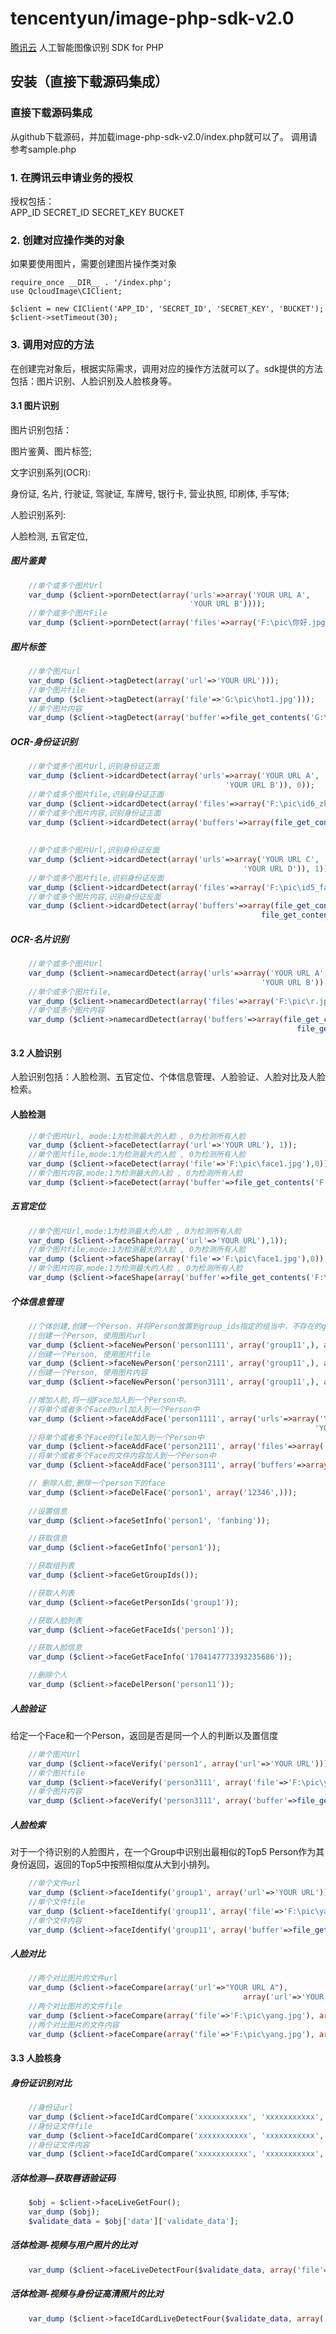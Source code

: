 # tencentyun/image-php-sdk-v2.0
[腾讯云](https://cloud.tencent.com) 人工智能图像识别 SDK for PHP

## 安装（直接下载源码集成）

### 直接下载源码集成
从github下载源码，并加载image-php-sdk-v2.0/index.php就可以了。
调用请参考sample.php

### 1. 在腾讯云申请业务的授权
授权包括：
​		
	APP_ID 
	SECRET_ID
	SECRET_KEY
	BUCKET

### 2. 创建对应操作类的对象
如果要使用图片，需要创建图片操作类对象

	require_once __DIR__ . '/index.php';
	use QcloudImage\CIClient;
	
	$client = new CIClient('APP_ID', 'SECRET_ID', 'SECRET_KEY', 'BUCKET');
	$client->setTimeout(30);

### 3. 调用对应的方法
在创建完对象后，根据实际需求，调用对应的操作方法就可以了。sdk提供的方法包括：图片识别、人脸识别及人脸核身等。

#### 3.1 图片识别

图片识别包括：

图片鉴黄、图片标签;



文字识别系列(OCR):

身份证, 名片, 行驶证, 驾驶证, 车牌号, 银行卡, 营业执照, 印刷体, 手写体;



人脸识别系列:

人脸检测, 五官定位, 

##### 图片鉴黄

```php
	//单个或多个图片Url
	var_dump ($client->pornDetect(array('urls'=>array('YOUR URL A',
										'YOUR URL B'))));
	//单个或多个图片File
	var_dump ($client->pornDetect(array('files'=>array('F:\pic\你好.jpg','G:\pic\test2.jpg'))));
```

##### 图片标签

```php
	//单个图片url
	var_dump ($client->tagDetect(array('url'=>'YOUR URL')));
	//单个图片file
	var_dump ($client->tagDetect(array('file'=>'G:\pic\hot1.jpg')));
	//单个图片内容
	var_dump ($client->tagDetect(array('buffer'=>file_get_contents('G:\pic\hot1.jpg'))));
```

##### OCR-身份证识别

```php
	//单个或多个图片Url,识别身份证正面
	var_dump ($client->idcardDetect(array('urls'=>array('YOUR URL A', 
												'YOUR URL B')), 0));
	//单个或多个图片file,识别身份证正面
	var_dump ($client->idcardDetect(array('files'=>array('F:\pic\id6_zheng.jpg', 'F:\pic\id2_zheng.jpg')), 0));
	//单个或多个图片内容,识别身份证正面
	var_dump ($client->idcardDetect(array('buffers'=>array(file_get_contents('F:\pic\id6_zheng.jpg'), 
																		file_get_contents('F:\pic\id2_zheng.jpg'))), 0));
	
	//单个或多个图片Url,识别身份证反面
	var_dump ($client->idcardDetect(array('urls'=>array('YOUR URL C', 
													'YOUR URL D')), 1));
	//单个或多个图片file,识别身份证反面
	var_dump ($client->idcardDetect(array('files'=>array('F:\pic\id5_fan.jpg', 'F:\pic\id7_fan.png')), 1));
	//单个或多个图片内容,识别身份证反面
	var_dump ($client->idcardDetect(array('buffers'=>array(file_get_contents('F:\pic\id5_fan.jpg'), 
														file_get_contents('F:\pic\id7_fan.jpg'))), 1));
```

##### OCR-名片识别	
```php
	//单个或多个图片Url
	var_dump ($client->namecardDetect(array('urls'=>array('YOUR URL A',
														'YOUR URL B')), 0));
	//单个或多个图片file,
	var_dump ($client->namecardDetect(array('files'=>array('F:\pic\r.jpg', 'F:\pic\name2.jpg')), 1));
	//单个或多个图片内容
	var_dump ($client->namecardDetect(array('buffers'=>array(file_get_contents('F:\pic\name1.jpg'), 
																file_get_contents('F:\pic\name2.jpg'))), 0));
```

#### 3.2 人脸识别
人脸识别包括：人脸检测、五官定位、个体信息管理、人脸验证、人脸对比及人脸检索。

#### 人脸检测

```php
	//单个图片Url, mode:1为检测最大的人脸 , 0为检测所有人脸
	var_dump ($client->faceDetect(array('url'=>'YOUR URL'), 1));
	//单个图片file,mode:1为检测最大的人脸 , 0为检测所有人脸
	var_dump ($client->faceDetect(array('file'=>'F:\pic\face1.jpg'),0));
	//单个图片内容,mode:1为检测最大的人脸 , 0为检测所有人脸
	var_dump ($client->faceDetect(array('buffer'=>file_get_contents('F:\pic\face1.jpg')), 1));
```

##### 五官定位

```php
	//单个图片Url,mode:1为检测最大的人脸 , 0为检测所有人脸
	var_dump ($client->faceShape(array('url'=>'YOUR URL'),1));
	//单个图片file,mode:1为检测最大的人脸 , 0为检测所有人脸
	var_dump ($client->faceShape(array('file'=>'F:\pic\face1.jpg'),0));
	//单个图片内容,mode:1为检测最大的人脸 , 0为检测所有人脸
	var_dump ($client->faceShape(array('buffer'=>file_get_contents('F:\pic\face1.jpg')), 1));
```

##### 个体信息管理
```php
    //个体创建,创建一个Person，并将Person放置到group_ids指定的组当中，不存在的group_id会自动创建。
	//创建一个Person, 使用图片url
	var_dump ($client->faceNewPerson('person1111', array('group11',), array('url'=>'YOUR URL'), 'xiaoxin'));
	//创建一个Person, 使用图片file
	var_dump ($client->faceNewPerson('person2111', array('group11',), array('file'=>'F:\pic\hot1.jpg')));
	//创建一个Person, 使用图片内容
	var_dump ($client->faceNewPerson('person3111', array('group11',), array('buffer'=>file_get_contents('F:\pic\zhao1.jpg'))));

	//增加人脸,将一组Face加入到一个Person中。
	//将单个或者多个Face的url加入到一个Person中
	var_dump ($client->faceAddFace('person1111', array('urls'=>array('YOUR URL A',
																	'YOUR URL B'))));
	//将单个或者多个Face的file加入到一个Person中
	var_dump ($client->faceAddFace('person2111', array('files'=>array('F:\pic\yang.jpg','F:\pic\yang2.jpg'))));
	//将单个或者多个Face的文件内容加入到一个Person中
	var_dump ($client->faceAddFace('person3111', array('buffers'=>array(file_get_contents('F:\pic\yang.jpg'),file_get_contents('F:\pic\yang2.jpg')))));

	// 删除人脸,删除一个person下的face
	var_dump ($client->faceDelFace('person1', array('12346',)));
	
	//设置信息
	var_dump ($client->faceSetInfo('person1', 'fanbing'));

	//获取信息
	var_dump ($client->faceGetInfo('person1'));

	//获取组列表
	var_dump ($client->faceGetGroupIds());

	//获取人列表
	var_dump ($client->faceGetPersonIds('group1'));

	//获取人脸列表
	var_dump ($client->faceGetFaceIds('person1'));

	//获取人脸信息
	var_dump ($client->faceGetFaceInfo('1704147773393235686'));

	//删除个人
	var_dump ($client->faceDelPerson('person11'));
```

##### 人脸验证
给定一个Face和一个Person，返回是否是同一个人的判断以及置信度

```php
	//单个图片Url
	var_dump ($client->faceVerify('person1', array('url'=>'YOUR URL')));
	//单个图片file
	var_dump ($client->faceVerify('person3111', array('file'=>'F:\pic\yang3.jpg')));
	//单个图片内容
	var_dump ($client->faceVerify('person3111', array('buffer'=>file_get_contents('F:\pic\yang3.jpg'))));
```

##### 人脸检索
对于一个待识别的人脸图片，在一个Group中识别出最相似的Top5 Person作为其身份返回，返回的Top5中按照相似度从大到小排列。

```php
	//单个文件url
	var_dump ($client->faceIdentify('group1', array('url'=>'YOUR URL')));
	//单个文件file
	var_dump ($client->faceIdentify('group11', array('file'=>'F:\pic\yang3.jpg')));
	//单个文件内容
	var_dump ($client->faceIdentify('group11', array('buffer'=>file_get_contents('F:\pic\yang3.jpg'))));
```

##### 人脸对比

```php
	//两个对比图片的文件url
	var_dump ($client->faceCompare(array('url'=>"YOUR URL A"),
													array('url'=>'YOUR URL B')));
	//两个对比图片的文件file
	var_dump ($client->faceCompare(array('file'=>'F:\pic\yang.jpg'), array('file'=>'F:\pic\yang2.jpg')));
	//两个对比图片的文件内容
	var_dump ($client->faceCompare(array('file'=>'F:\pic\yang.jpg'), array('file'=>'F:\pic\yang2.jpg')));
```


#### 3.3 人脸核身

##### 身份证识别对比

```php
	//身份证url
	var_dump ($client->faceIdCardCompare('xxxxxxxxxxx', 'xxxxxxxxxxx', array('url'=>'YOUR URL')));
	//身份证文件file
	var_dump ($client->faceIdCardCompare('xxxxxxxxxxx', 'xxxxxxxxxxx', array('file'=>'F:\pic\idcard.jpg')));
	//身份证文件内容
	var_dump ($client->faceIdCardCompare('xxxxxxxxxxx', 'xxxxxxxxxxx', array('buffer'=>file_get_contents('F:\pic\idcard.jpg'))));
```

##### 活体检测—获取唇语验证码

```php
	$obj = $client->faceLiveGetFour();
	var_dump ($obj);
	$validate_data = $obj['data']['validate_data'];
```

##### 活体检测-视频与用户照片的比对

```php
	var_dump ($client->faceLiveDetectFour($validate_data, array('file'=>'F:\pic\ZOE_0171.mp4'), False, array('F:\pic\idcard.jpg')));
```

##### 活体检测-视频与身份证高清照片的比对

```php
	var_dump ($client->faceIdCardLiveDetectFour($validate_data, array('file'=>'F:\pic\ZOE_0171.mp4'), 'xxxxxxxxxxx', 'xxxxxxxxxxx'));
```
